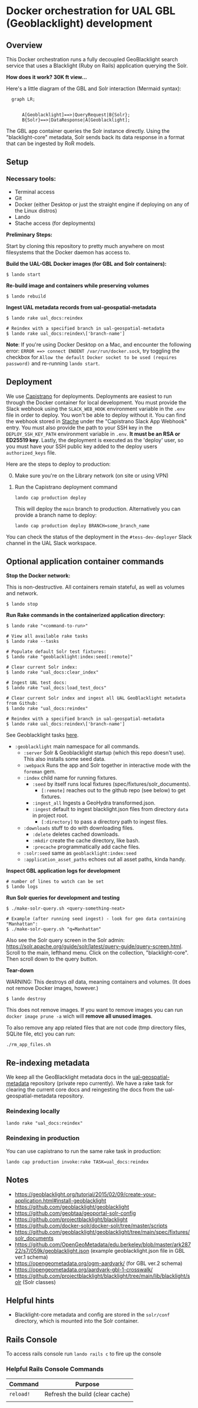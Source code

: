 # Docker orchestration for UAL GBL (Geoblacklight) development

## Overview

This Docker orchestration runs a fully decoupled GeoBlacklight search service that uses a Blacklight (Ruby on Rails) application querying the Solr.

**How does it work? 30K ft view...**

Here's a little diagram of the GBL and Solr interaction (Mermaid syntax):

```mermaid
  graph LR;


      A[Geoblacklight]==>|QueryRequest|B{Solr};
      B{Solr}==>|DataResponse|A[Geoblacklight];
```

 The GBL app container queries the Solr instance directly. Using the "blacklight-core" metadata, Solr sends back its data response in a format that can be ingested by RoR models.

## Setup

### Necessary tools:

  - Terminal access
  - Git
  - Docker (either Desktop or just the straight engine if deploying on any of the Linux distros)
  - Lando
  - Stache access (for deployments)

**Preliminary Steps:**

Start by cloning this repository to pretty much anywhere on most filesystems that the Docker daemon has access to.

**Build the UAL-GBL Docker images (for GBL and Solr containers):**

```shell
$ lando start
```

**Re-build image and containers while preserving volumes**

```shell
$ lando rebuild
```

**Ingest UAL metadata records from ual-geospatial-metadata**

```shell
$ lando rake ual_docs:reindex

# Reindex with a specified branch in ual-geospatial-metadata
$ lando rake ual_docs:reindex\['branch-name']
```

**Note**: If you're using Docker Desktop on a Mac, and encounter the following error: `ERROR ==> connect ENOENT /var/run/docker.sock`, try toggling the checkbox for `Allow the default Docker socket to be used (requires password)` and re-running `lando start`.

## Deployment

We use [Capistrano](https://capistranorb.com/) for deployments. Deployments are easiest to run through the Docker container for local development. You must provide the Slack webhook using the `SLACK_WEB_HOOK` environment variable in the `.env` file in order to deploy. You won't be able to deploy without it. You can find the webhook stored in [Stache](https://stache.arizona.edu) under the "Capistrano Slack App Webhook" entry. You must also provide the path to your SSH key in the `DEPLOY_SSH_KEY_PATH` environment variable in `.env`. **It must be an RSA or ED25519 key**. Lastly, the deployment is executed as the 'deploy' user, so you must have your SSH public key added to the deploy users `authorized_keys` file.

Here are the steps to deploy to production:

0. Make sure you're on the Library network (on site or using VPN)
1. Run the Capistrano deployment command

    ```shell
    lando cap production deploy
    ```
    This will deploy the `main` branch to production. Alternatively you can provide a branch name to deploy:
    
    ```shell
    lando cap production deploy BRANCH=some_branch_name
    ```

You can check the status of the deployment in the `#tess-dev-deployer` Slack channel in the UAL Slack workspace.

## Optional application container commands

**Stop the Docker network:**

This is non-destructive. All containers remain stateful, as well as volumes and network.

```shell
$ lando stop
```

**Run Rake commands in the containerized application directory:**

```shell
$ lando rake "<command-to-run>"

# View all available rake tasks
$ lando rake --tasks

# Populate default Solr test fixtures:
$ lando rake "geoblacklight:index:seed[:remote]"

# Clear current Solr index:
$ lando rake "ual_docs:clear_index"

# Ingest UAL test docs:
$ lando rake "ual_docs:load_test_docs"

# Clear current Solr index and ingest all UAL GeoBlacklight metadata from Github:
$ lando rake "ual_docs:reindex"

# Reindex with a specified branch in ual-geospatial-metadata
$ lando rake ual_docs:reindex\['branch-name']
```

See Geoblacklight tasks [here](https://github.com/geoblacklight/geoblacklight/blob/main/lib/tasks/geoblacklight.rake).

- `:geoblacklight` main namespace for all commands.
  - `:server` Solr & Geoblacklight startup (which this repo doesn't use). This also installs some seed data.
  - `:webpack` Runs the app and Solr together in interactive mode with the `foreman` gem.
  - `:index` child name for running fixtures.
    - `:seed` by itself runs local fixtures (spec/fixtures/solr_documents).
      - `[:remote]` reaches out to the github repo (see below) to get fixtures.
    - `:ingest_all` Ingests a GeoHydra transformed.json.
    - `:ingest` default to ingest blacklight.json files from directory `data` in project root.
      - `[:directory]` to pass a directory path to ingest files.
  - `:downloads` stuff to do with downloading files.
    - `:delete` deletes cached downloads.
    - `:mkdir` create the cache directory, like bash.
    - `:precache` programmatically add cache files.
  - `:solr:seed` same as `geoblacklight:index:seed`
  - `:application_asset_paths` echoes out all asset paths, kinda handy.

**Inspect GBL application logs for development**

```shell
# number of lines to watch can be set
$ lando logs
```

**Run Solr queries for development and testing**

```shell
$ ./make-solr-query.sh <query-something-neat>

# Example (after running seed ingest) - look for geo data containing "Manhattan":
$ ./make-solr-query.sh "q=Manhattan"
```

Also see the Solr query screen in the Solr admin: https://solr.apache.org/guide/solr/latest/query-guide/query-screen.html. Scroll to the main, lefthand menu. Click on the collection, "blacklight-core". Then scroll down to the query button.

**Tear-down**

WARNING: This destroys _all_ data, meaning containers and volumes. (It does not remove Docker images, however.)

```shell
$ lando destroy
```

This does not remove images. If you want to remove images you can run `docker image prune -a` wich will **remove all unused images**. 

To also remove any app related files that are not code (tmp directory files, SQLite file, etc) you can run:

```shell
./rm_app_files.sh
```

## Re-indexing metadata

We keep all the GeoBlacklight metadata docs in the [ual-geospatial-metadata](https://github.com/ualibraries/ual-geospatial-metadata) repository (private repo currently). We have a rake task for clearing the current core docs and reingesting the docs from the ual-geospatial-metadata repository.

### Reindexing locally

```shell
lando rake "ual_docs:reindex"
```

### Reindexing in production

You can use capistrano to run the same rake task in production:

```shell
lando cap production invoke:rake TASK=ual_docs:reindex
```

## Notes

* https://geoblacklight.org/tutorial/2015/02/09/create-your-application.html#install-geoblacklight
* https://github.com/geoblacklight/geoblacklight
* https://github.com/geobtaa/geoportal-solr-config
* https://github.com/projectblacklight/blacklight
* https://github.com/docker-solr/docker-solr/tree/master/scripts
* https://github.com/geoblacklight/geoblacklight/tree/main/spec/fixtures/solr_documents
* https://github.com/OpenGeoMetadata/edu.berkeley/blob/master/ark28722/s7/059k/geoblacklight.json (example geoblacklight.json file in GBL ver.1 schema)
* https://opengeometadata.org/ogm-aardvark/ (for GBL ver.2 schema)
* https://opengeometadata.org/aardvark-gbl-1-crosswalk/
* https://github.com/projectblacklight/blacklight/tree/main/lib/blacklight/solr (Solr classes)

## Helpful hints

* Blacklight-core metadata and config are stored in the `solr/conf` directory, which is mounted into the Solr container.

## Rails Console
To access rails console run `lando rails c` to fire up the console

### Helpful Rails Console Commands

| Command | Purpose |
| ------- | ------ |
| `reload!` | Refresh the build (clear cache) |
|  |  |
